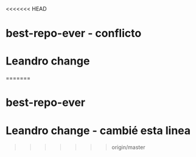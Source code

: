 <<<<<<< HEAD
# best-repo-ever - conflicto
# Leandro change
=======
# best-repo-ever
# Leandro change - cambié esta linea
>>>>>>> origin/master
